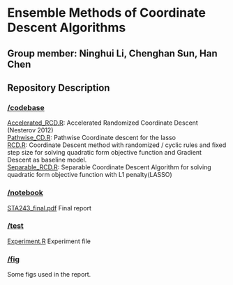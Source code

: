 # Ensemble Methods of Coordinate Descent Algorithms

## Group member:  Ninghui Li, Chenghan Sun, Han Chen 

## Repository Description 
### [/codebase](/codebase)
[Accelerated_RCD.R](/codebase/Accelerate_RCD.R): Accelerated Randomized Coordinate Descent (Nesterov 2012)   
[Pathwise_CD.R](/codebase/Pathwise_CD.R): Pathwise Coordinate descent for the lasso    
[RCD.R](/codebase/RCD.R):  Coordinate Descent method with randomized / cyclic rules and fixed step size for solving quadratic form objective function and Gradient Descent as baseline model.   
[Separable_RCD.R](/codebase/Separable_RCD.R):  Separable Coordinate Descent Algorithm for solving quadratic form objective function with L1 penalty(LASSO)   

### [/notebook](/notebook)
[STA243_final.pdf](/notebook/STA243_final.pdf)   Final report

### [/test](/test)
[Experiment.R](/test/Experiment.R) Experiment file

### [/fig](/fig)  
Some figs used in the report.

